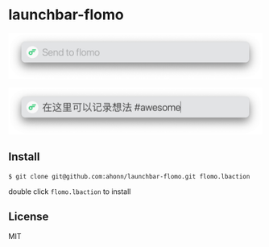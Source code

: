 # launchbar-flomo

![](screenshots/launchbar-flomo-1.png)

![](screenshots/launchbar-flomo-2.png)

## Install 

```
$ git clone git@github.com:ahonn/launchbar-flomo.git flomo.lbaction
```

double click `flomo.lbaction` to install

## License
MIT